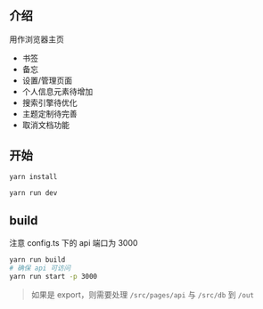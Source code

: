 ## 介绍

用作浏览器主页

- 书签
- 备忘
- 设置/管理页面
- 个人信息元素待增加
- 搜索引擎待优化
- 主题定制待完善
- 取消文档功能

## 开始

```sh
yarn install

yarn run dev
```

## build

注意 config.ts 下的 api 端口为 3000

```sh
yarn run build
# 确保 api 可访问
yarn run start -p 3000
```

> 如果是 export，则需要处理 `/src/pages/api` 与 `/src/db` 到 `/out`
